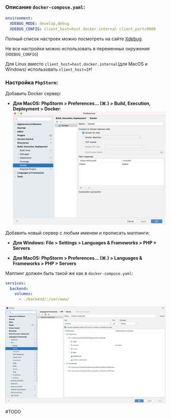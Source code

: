 ### Описание `docker-compose.yaml`:

```yaml
environment:
  XDEBUG_MODE: develop,debug
  XDEBUG_CONFIG: client_host=host.docker.internal client_port=9000
```

Полный список настроек можно посмотреть на сайте [Xdebug](https://xdebug.org/docs/all_settings). 

Не все настройки можно использовать в переменных окружения (`XDEBUG_CONFIG`)

Для Linux вместо `client_host=host.docker.internal`(для MacOS и Windows) использовать `client_host=IP`!

### Настройка `PhpStorm`:

Добавить Docker сервер:

- ****Для MacOS: PhpStorm > Preferences... (⌘.) > Build, Execution, Deployment > Docker****: ![](./docs/xdebug/mac_1.png)

Добавить новый сервер с любым именем и прописать маппинги:

- ****Для Windows: File > Settings > Languages & Frameworks > PHP > Servers****

- ****Для MacOS: PhpStorm > Preferences... (⌘.) > Languages & Frameworks > PHP > Servers****

Маппинг должен быть такой же как в `docker-compose.yaml`:

```yaml
services:
  backend:
    volumes:
      - ./backend/:/var/www/
```

![](./xdebug/Screenshot_47.png)


#TODO